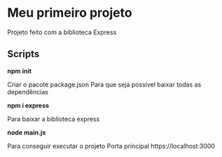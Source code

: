 # Meu primeiro projeto

Projeto feito com a biblioteca Express

## Scripts

**npm init**

Criar o pacote package.json
Para que seja possível baixar todas as dependências

**npm i express**

Para baixar a biblioteca express

**node main.js**

Para conseguir executar o projeto 
Porta principal <a>https://localhost:3000<a/>



